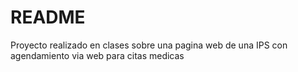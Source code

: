 # README

Proyecto realizado en clases sobre una pagina web de una IPS con agendamiento via web para citas medicas
